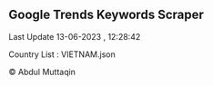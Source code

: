 

## Google Trends Keywords Scraper 
 
Last Update 13-06-2023 , 12:28:42

Country List :
VIETNAM.json



© Abdul Muttaqin 
